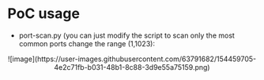 # PoC usage

- port-scan.py (you can just modify the script to scan only the most common ports change the range (1,1023):

<center>![image](https://user-images.githubusercontent.com/63791682/154459705-4e2c71fb-b031-48b1-8c88-3d9e55a75159.png)</center>
